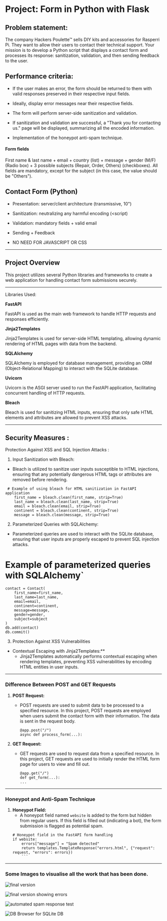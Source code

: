 # Project: Form in Python with Flask

  

## Problem statement:

The company Hackers Poulette™ sells DIY kits and accessories for Rasperri Pi. They want to allow their users to contact their technical support. Your mission is to develop a Python script that displays a contact form and processes its response: sanitization, validation, and then sending feedback to the user.

  

## Performance criteria:

* If the user makes an error, the form should be returned to them with valid responses preserved in their respective input fields.

* Ideally, display error messages near their respective fields.

* The form will perform server-side sanitization and validation.

* If sanitization and validation are successful, a "Thank you for contacting us." page will be displayed, summarizing all the encoded information.

* Implementation of the honeypot anti-spam technique.

  

#### Form fields

First name & last name + email + country (list) + message + gender (M/F) (Radio box) + 3 possible subjects (Repair, Order, Others) (checkboxes). All fields are mandatory, except for the subject (in this case, the value should be "Others").

  

## Contact Form (Python)

* Presentation: server/client architecture (transmissive, 10")

* Sanitization: neutralizing any harmful encoding (<script)

* Validation: mandatory fields + valid email

* Sending + Feedback

* NO NEED FOR JAVASCRIPT OR CSS

----------------------------------------------------------------

  

## Project Overview

  

This project utilizes several Python libraries and frameworks to create a web application for handling contact form submissions securely.

  ----------------------------------------------------------------

Libraries Used:

**FastAPI**

FastAPI is used as the main web framework to handle HTTP requests and responses efficiently.

**Jinja2Templates**

Jinja2Templates is used for server-side HTML templating, allowing dynamic rendering of HTML pages with data from the backend.

**SQLAlchemy**

SQLAlchemy is employed for database management, providing an ORM (Object-Relational Mapping) to interact with the SQLite database.

**Uvicorn**

Uvicorn is the ASGI server used to run the FastAPI application, facilitating concurrent handling of HTTP requests.

**Bleach**

Bleach is used for sanitizing HTML inputs, ensuring that only safe HTML elements and attributes are allowed to prevent XSS attacks.


----------------------------------------------------------------
## Security Measures :
Protection Against XSS and SQL Injection Attacks :

1. Input Sanitization with Bleach:

  - Bleach is utilized to sanitize user inputs susceptible to HTML injections, ensuring that any potentially dangerous HTML tags or attributes are removed before rendering.
```
 # Example of using bleach for HTML sanitization in FastAPI application
 	first_name = bleach.clean(first_name, strip=True)
	last_name = bleach.clean(last_name, strip=True)
 	email = bleach.clean(email, strip=True)
    continent = bleach.clean(continent, strip=True)
 	message = bleach.clean(message, strip=True)
```

2. Parameterized Queries with SQLAlchemy:

- Parameterized queries are used to interact with the SQLite database, ensuring that user inputs are properly escaped to prevent SQL injection attacks.
 # Example of parameterized queries with SQLAlchemy`
 ```
 contact = Contact(
     first_name=first_name,
     last_name=last_name,
     email=email,
     continent=continent,
     message=message,
     gender=gender,
     subject=subject
 )
 db.add(contact)
 db.commit()
 ```

3. Protection Against XSS Vulnerabilities

- Contextual Escaping with Jinja2Templates:**
    - Jinja2Templates automatically performs contextual escaping when rendering templates, preventing XSS vulnerabilities by encoding HTML entities in user inputs.

----------------------------------------------------------------

### Difference Between POST and GET Requests

1. **POST Request:**
    
    - POST requests are used to submit data to be processed to a specified resource. In this project, POST requests are employed when users submit the contact form with their information. The data is sent in the request body.
	    ```
        @app.post("/")
		async def process_form(...):
        ```
2. **GET Request:**

	- GET requests are used to request data from a specified resource. In this project, GET requests are used to initially render the HTML form page for users to view and fill out.
		```
        @app.get("/")
		def get_form(...):
        ...
    
----------------------------------------------------------------
### Honeypot and Anti-Spam Technique

1. **Honeypot Field:**
    - A honeypot field named `website` is added to the form but hidden from regular users. If this field is filled out (indicating a bot), the form submission is flagged as potential spam.
	```
    # Honeypot field in the FastAPI form handling
	if website:
	    errors["message"] = "Spam detected"
	    return templates.TemplateResponse("errors.html", {"request": request, "errors": errors})
        ```

  ----------------------------------------------------------------
  ### Some Images to visualise all the work that has been done. 
        
![final version](image.png)

![final version showing errors](finalwitherrors.PNG)

![automated spam response test](SpamDetected.PNG)

![DB Browser for SQLite DB](WorkingDB.PNG)
